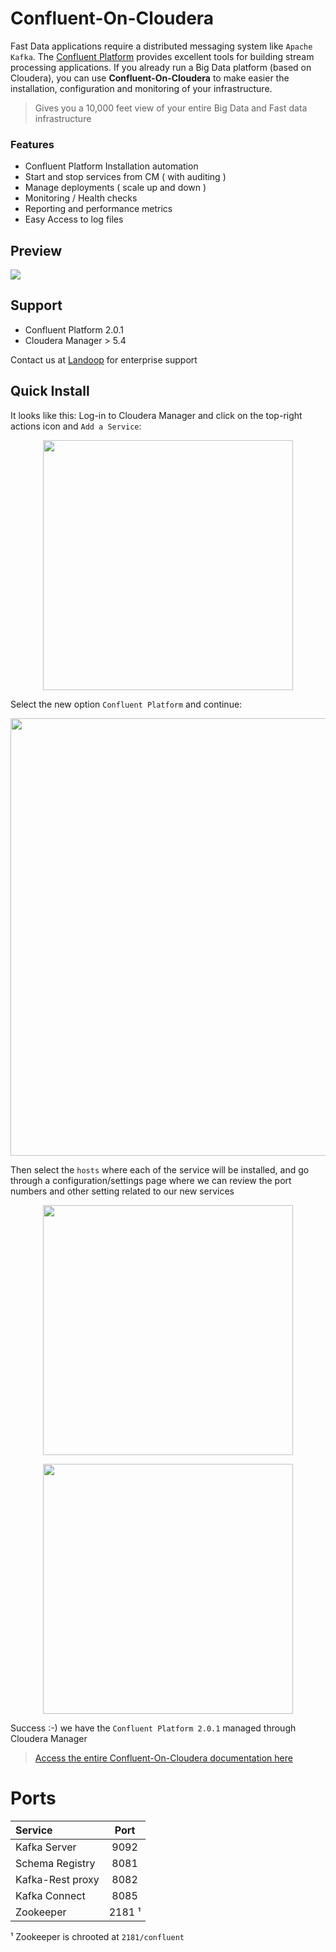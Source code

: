# Confluent-On-Cloudera

Fast Data applications require a distributed messaging system like `Apache Kafka`. The [Confluent Platform](http://www.confluent.io/product) provides excellent tools for building stream processing applications. If you already run a Big Data platform (based on Cloudera), you can use **Confluent-On-Cloudera** to make easier the installation, configuration and monitoring of your infrastructure.

> Gives you a 10,000 feet view of your entire Big Data and Fast data infrastructure 

### Features

* Confluent Platform Installation automation
* Start and stop services from CM ( with auditing )
* Manage deployments ( scale up and down )
* Monitoring / Health checks
* Reporting and performance metrics
* Easy Access to log files

## Preview

<img src="https://raw.githubusercontent.com/Landoop/Confluent-On-Cloudera/gh-pages/ConfluentOnCloudera.gif">

## Support

* Confluent Platform 2.0.1
* Cloudera Manager > 5.4

Contact us at [Landoop](http://www.landoop.com/contact-us/) for enterprise support   

## Quick Install

It looks like this: Log-in to Cloudera Manager and click on the top-right actions icon and `Add a Service`:

<p align="center">
  <img src="https://raw.githubusercontent.com/Landoop/Confluent-On-Cloudera/gh-pages/imgs/1.png" width="400"/></a>
</p>

Select the new option `Confluent Platform` and continue:

<p align="center">
  <img src="https://raw.githubusercontent.com/Landoop/Confluent-On-Cloudera/gh-pages/imgs/2.png" width="700"/></a>
</p>

Then select the `hosts` where each of the service will be installed, and go through a configuration/settings page where we can review the port numbers and other setting related to our new services

<p align="center">
  <img src="https://raw.githubusercontent.com/Landoop/CSD/gh-pages/imgs/success.png" width="400"/></a>
</p>

<p align="center">
  <img src="https://raw.githubusercontent.com/Landoop/Confluent-On-Cloudera/gh-pages/imgs/3.png" width="400"/></a>
</p>

Success :-) we have the `Confluent Platform 2.0.1` managed through Cloudera Manager

> [Access the entire Confluent-On-Cloudera documentation here](https://docs.landoop.com/pages/confluent-csd/install.html)

# Ports

|       Service        | Port              |
| :------------------  | :----------------:|
| Kafka Server         |             9092  |
| Schema Registry      |             8081  |
| Kafka-Rest proxy     |             8082  |
| Kafka Connect        |             8085  |
| Zookeeper            |             2181 ¹|

¹ Zookeeper is chrooted at `2181/confluent` 

